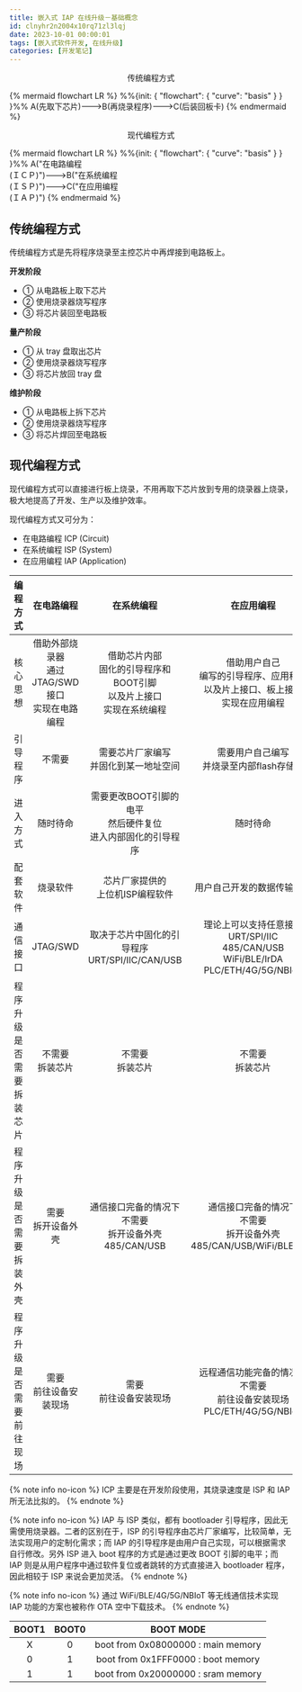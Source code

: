 ```yaml
---
title: 嵌入式 IAP 在线升级－基础概念
id: clnyhr2n2004x10rq71zl3lqj
date: 2023-10-01 00:00:01
tags: [嵌入式软件开发, 在线升级]
categories: [开发笔记]
---
```


<center>传统编程方式</center>

{% mermaid flowchart LR %}
%%{init: { "flowchart": { "curve": "basis" } } }%%
A(先取下芯片)--->B(再烧录程序)--->C(后装回板卡)
{% endmermaid %}

<center>现代编程方式</center>

{% mermaid flowchart LR %}
%%{init: { "flowchart": { "curve": "basis" } } }%%
A("在电路编程<br>(ＩＣＰ)")--->B("在系统编程<br>(ＩＳＰ)")--->C("在应用编程<br>(ＩＡＰ)")
{% endmermaid %}

<!-- more -->

## 传统编程方式

传统编程方式是先将程序烧录至主控芯片中再焊接到电路板上。

**开发阶段**

- ➀ 从电路板上取下芯片
- ➁ 使用烧录器烧写程序
- ➂ 将芯片装回至电路板

**量产阶段**

- ➀ 从 tray 盘取出芯片
- ➁ 使用烧录器烧写程序
- ➂ 将芯片放回 tray 盘

**维护阶段**

- ➀ 从电路板上拆下芯片
- ➁ 使用烧录器烧写程序
- ➂ 将芯片焊回至电路板

## 现代编程方式

现代编程方式可以直接进行板上烧录，不用再取下芯片放到专用的烧录器上烧录，极大地提高了开发、生产以及维护效率。

现代编程方式又可分为：

- 在电路编程 ICP (Circuit)
- 在系统编程 ISP (System)
- 在应用编程 IAP (Application)

编程方式                                | 在电路编程                            | 在系统编程                                                                    | 在应用编程
:-:                                     | :-:                                   | :-:                                                                           | :-:
核心思想                                | 借助外部烧录器<br>通过JTAG/SWD接口<br>实现在电路编程 | 借助芯片内部<br>固化的引导程序和BOOT引脚<br>以及片上接口<br>实现在系统编程 | 借助用户自己<br>编写的引导程序、应用程序<br>以及片上接口、板上接口<br>实现在应用编程
引导程序                                | 不需要                                | 需要芯片厂家编写<br>并固化到某一地址空间                                      | 需要用户自己编写<br>并烧录至内部flash存储器
进入方式                                | 随时待命                              | 需要更改BOOT引脚的电平<br>然后硬件复位<br>进入内部固化的引导程序              | 随时待命
配套软件                                | 烧录软件                              | 芯片厂家提供的<br>上位机ISP编程软件                                           | 用户自己开发的数据传输软件
通信接口                                | JTAG/SWD                              | 取决于芯片中固化的引导程序<br>URT/SPI/IIC/CAN/USB                             | 理论上可以支持任意接口<br>URT/SPI/IIC<br>485/CAN/USB<br>WiFi/BLE/IrDA<br>PLC/ETH/4G/5G/NBIoT
程序升级<br>是否需要<br>拆装芯片        | 不需要<br>拆装芯片                    | 不需要<br>拆装芯片                                                            | 不需要<br>拆装芯片
程序升级<br>是否需要<br>拆装外壳        | 需要<br>拆开设备外壳                  | 通信接口完备的情况下<br>不需要<br>拆开设备外壳<br>485/CAN/USB                 | 通信接口完备的情况下<br>不需要<br>拆开设备外壳<br>485/CAN/USB/WiFi/BLE/IrDA
程序升级<br>是否需要<br>前往现场        | 需要<br>前往设备安装现场              | 需要<br>前往设备安装现场                                                      | 远程通信功能完备的情况下<br>不需要<br>前往设备安装现场<br>PLC/ETH/4G/5G/NBIoT

{% note info no-icon %}
ICP 主要是在开发阶段使用，其烧录速度是 ISP 和 IAP 所无法比拟的。
{% endnote %}

{% note info no-icon %}
IAP 与 ISP 类似，都有 bootloader 引导程序，因此无需使用烧录器。二者的区别在于，ISP 的引导程序由芯片厂家编写，比较简单，无法实现用户的定制化需求；而 IAP 的引导程序是由用户自己实现，可以根据需求自行修改。另外 ISP 进入 boot 程序的方式是通过更改 BOOT 引脚的电平；而 IAP 则是从用户程序中通过软件复位或者跳转的方式直接进入 bootloader 程序，因此相较于 ISP 来说会更加灵活。
{% endnote %}

{% note info no-icon %}
通过 WiFi/BLE/4G/5G/NBIoT 等无线通信技术实现 IAP 功能的方案也被称作 OTA 空中下载技术。
{% endnote %}

BOOT1 | BOOT0 | BOOT MODE
:-:   | :-:   | :-:
X     | 0     | boot from 0x08000000 : main memory
0     | 1     | boot from 0x1FFF0000 : boot memory
1     | 1     | boot from 0x20000000 : sram memory
